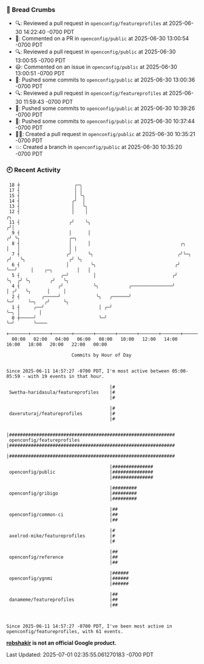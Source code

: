 ### 🍞 Bread Crumbs

 * 🔍: Reviewed a pull request in  `openconfig/featureprofiles` at 2025-06-30 14:22:40 -0700 PDT
 * 💬: Commented on a PR in  `openconfig/public` at 2025-06-30 13:00:54 -0700 PDT
 * 🔍: Reviewed a pull request in  `openconfig/public` at 2025-06-30 13:00:55 -0700 PDT
 * 😃: Commented on an issue in `openconfig/public` at 2025-06-30 13:00:51 -0700 PDT
 * 🚢: Pushed some commits to `openconfig/public` at 2025-06-30 13:00:36 -0700 PDT
 * 🔍: Reviewed a pull request in  `openconfig/featureprofiles` at 2025-06-30 11:59:43 -0700 PDT
 * 🚢: Pushed some commits to `openconfig/public` at 2025-06-30 10:39:26 -0700 PDT
 * 🚢: Pushed some commits to `openconfig/public` at 2025-06-30 10:37:44 -0700 PDT
 * ✍🏼: Created a pull request in `openconfig/public` at 2025-06-30 10:35:21 -0700 PDT
 * 💥: Created a branch in `openconfig/public` at 2025-06-30 10:35:20 -0700 PDT

### 🕘 Recent Activity
```
 18 ┼                    ╭─╮
 17 ┤                    │ │
 15 ┤                    │ ╰╮
 14 ┤                   ╭╯  │
 13 ┤                   │   ╰╮
 12 ┤                   │    │                                           ╭╮
 11 ┤                  ╭╯    ╰╮                                         ╭╯│
  9 ┤                  │      │                                        ╭╯ ╰╮                  ╭─╮
  8 ┤                  │      │                                 ╭╮     │   │                  │ │
  7 ┤                 ╭╯      ╰╮                               ╭╯╰─╮  ╭╯   ╰╮                ╭╯ ╰╮
  6 ┤                 │        ╰╮                             ╭╯   ╰──╯     │    ╭─╮         │   │
  5 ┤               ╭─╯         │                            ╭╯             ╰╮  ╭╯ ╰╮       ╭╯   ╰╮
  4 ┤              ╭╯           ╰╮           ╭───────────────╯               │ ╭╯   ╰╮      │     │
  2 ┤        ╭─────╯             ╰╮   ╭──────╯                               ╰─╯     ╰─╮   ╭╯     ╰╮
  1 ┤     ╭──╯                    │ ╭─╯                                                ╰─╮ │       │
  0 ┼─────╯                       ╰─╯                                                    ╰─╯       ╰────
    +───────+───────+───────+───────+───────+───────+───────+───────+───────+───────+───────+───────+────
  00:00   02:00   04:00   06:00   08:00   10:00   12:00   14:00   16:00   18:00   20:00   22:00   00:00   

						Commits by Hour of Day


Since 2025-06-11 14:57:27 -0700 PDT, I'm most active between 05:00-05:59 - with 19 events in that hour.

```



```
                                      |#
 Swetha-haridasula/featureprofiles    |#
                                      |#

                                      |#
 daveruturaj/featureprofiles          |#
                                      |#

                                      |#############################################################
 openconfig/featureprofiles           |#############################################################
                                      |#############################################################

                                      |###############
 openconfig/public                    |###############
                                      |###############

                                      |#########
 openconfig/gribigo                   |#########
                                      |#########

                                      |##
 openconfig/common-ci                 |##
                                      |##

                                      |#
 axelrod-mike/featureprofiles         |#
                                      |#

                                      |##
 openconfig/reference                 |##
                                      |##

                                      |######
 openconfig/ygnmi                     |######
                                      |######

                                      |##
 danameme/featureprofiles             |##
                                      |##



Since 2025-06-11 14:57:27 -0700 PDT, I've been most active in openconfig/featureprofiles, with 61 events.

```
**[robshakir](mailto:robjs@google.com) is not an official Google product.**  


Last Updated: 2025-07-01 02:35:55.061270183 -0700 PDT
